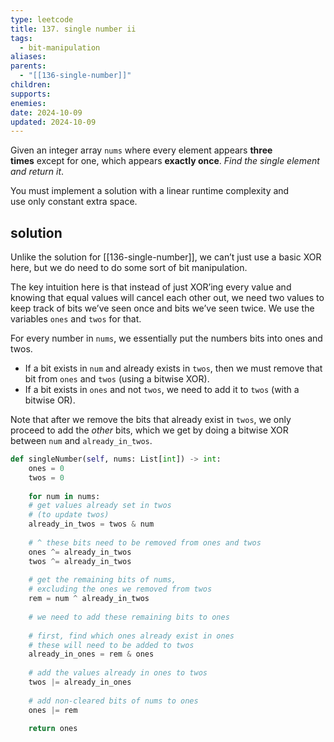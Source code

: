 ```yaml
---
type: leetcode
title: 137. single number ii
tags:
  - bit-manipulation
aliases: 
parents:
  - "[[136-single-number]]"
children: 
supports: 
enemies: 
date: 2024-10-09
updated: 2024-10-09
---
```


Given an integer array `nums` where every element appears **three times** except for one, which appears **exactly once**. _Find the single element and return it_.

You must implement a solution with a linear runtime complexity and use only constant extra space.

## solution

Unlike the solution for [[136-single-number]], we can’t just use a basic XOR here, but we do need to do some sort of bit manipulation.

The key intuition here is that instead of just XOR’ing every value and knowing that equal values will cancel each other out, we need two values to keep track of bits we’ve seen once and bits we’ve seen twice. We use the variables `ones` and `twos` for that.

For every number in `nums`, we essentially put the numbers bits into ones and twos.

- If a bit exists in `num` and already exists in `twos`, then we must remove that bit from `ones` and `twos` (using a bitwise XOR).
- If a bit exists in `ones` and not `twos`, we need to add it to `twos` (with a bitwise OR).

Note that after we remove the bits that already exist in `twos`, we only proceed to add the _other_ bits, which we get by doing a bitwise XOR between `num` and `already_in_twos`.

```python
def singleNumber(self, nums: List[int]) -> int:
	ones = 0
	twos = 0
	  
	for num in nums:
	# get values already set in twos
	# (to update twos)
	already_in_twos = twos & num
	  
	# ^ these bits need to be removed from ones and twos
	ones ^= already_in_twos
	twos ^= already_in_twos
	  
	# get the remaining bits of nums,
	# excluding the ones we removed from twos
	rem = num ^ already_in_twos
	  
	# we need to add these remaining bits to ones
	  
	# first, find which ones already exist in ones
	# these will need to be added to twos
	already_in_ones = rem & ones
	  
	# add the values already in ones to twos
	twos |= already_in_ones
	  
	# add non-cleared bits of nums to ones
	ones |= rem
	  
	return ones
```

